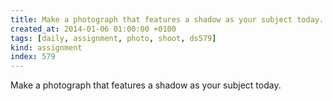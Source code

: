 ```yaml
---
title: Make a photograph that features a shadow as your subject today.
created_at: 2014-01-06 01:00:00 +0100
tags: [daily, assignment, photo, shoot, ds579]
kind: assignment
index: 579
---
```


Make a photograph that features a shadow as your subject today.
